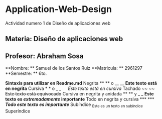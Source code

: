 # Application-Web-Design
Actividad numero 1 de Diseño de aplicaciones web
## **Materia:** Diseño de aplicaciones web
## **Profesor:** Abraham Sosa

**Nombre: ** Samuel de los Santos Ruiz
**Matricula: ** 2961297
**Semestre: ** 6to.

**Sintaxis para utilizar en Readme.md**
Negrita	** ** o __ __	**Este texto está en negrita**
Cursiva	* * o _ _  	*Este texto está en cursiva*
Tachado	~~ ~~		~~Este texto está equivocado~~
Cursiva en negrita y anidada	** ** y _ _		**Este texto es _extremadamente_ importante**
Todo en negrita y cursiva	*** ***		***Todo este texto es importante***	
Subíndice	<sub> </sub>		<sub>Este es un texto en subíndice</sub>
Superíndice	<sup> </sup>	
